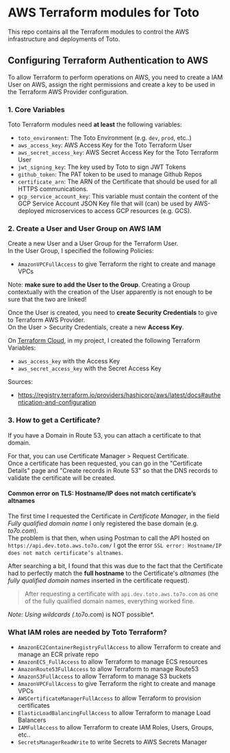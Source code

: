 # AWS Terraform modules for Toto
This repo contains all the Terraform modules to control the AWS infrastructure and deployments of Toto.

## Configuring Terraform Authentication to AWS
To allow Terraform to perform operations on AWS, you need to create a IAM User on AWS, assign the right permissions and create a key to be used in the Terraform AWS Provider configuration. 

### 1. Core Variables
Toto Terraform modules need **at least** the following variables: 
* `toto_environment`: The Toto Environment (e.g. `dev`, `prod`, etc..)
* `aws_access_key`: AWS Access Key for the Toto Terraform User
* `aws_secret_access_key`: AWS Secret Access Key for the Toto Terraform User
* `jwt_signing_key`: The key used by Toto to sign JWT Tokens
* `github_token`: The PAT token to be used to manage Github Repos
* `certificate_arn`: The ARN of the Certificate that should be used for all HTTPS communications. 
* `gcp_service_account_key`: This variable must contain the content of the GCP Service Account JSON Key file that will (can) be used by AWS-deployed microservices to access GCP resources (e.g. GCS). 

### 2. Create a User and User Group on AWS IAM
Create a new User and a User Group for the Terraform User. <br>
In the User Group, I specified the following Policies: 
* `AmazonVPCFullAccess` to give Terraform the right to create and manage VPCs

Note: **make sure to add the User to the Group**. Creating a Group contextually with the creation of the User apparently is not enough to be sure that the two are linked!

Once the User is created, you need to **create Security Credentials** to give to Terraform AWS Provider.<br>
On the User > Security Credentials, create a new **Access Key**.

On [Terraform Cloud](https://app.terraform.io), in my project, I created the following Terraform Variables: 
* `aws_access_key` with the Access Key
* `aws_secret_access_key` with the Secret Access Key

Sources: 
* https://registry.terraform.io/providers/hashicorp/aws/latest/docs#authentication-and-configuration

### 3. How to get a Certificate? 
If you have a Domain in Route 53, you can attach a certificate to that domain. 

For that, you can use Certificate Manager > Request Certificate. <br>
Once a certificate has been requested, you can go in the "Certificate Details" page and "Create records in Route 53" so that the DNS records to validate the certificate will be created. <br>

#### Common error on TLS: Hostname/IP does not match certificate’s altnames
The first time I requested the Certificate in *Certificate Manager*, in the field *Fully qualified domain name* I only registered the base domain (e.g. *to7o.com*). <br>
The problem is that then, when using Postman to call the API hosted on `https://api.dev.toto.aws.to7o.com/` I got the error `SSL error: Hostname/IP does not match certificate’s altnames`. <br>

After searching a bit, I found that this was due to the fact that the Certificate had to perfectly match the **full hostname** to the Certificate's *altnames* (the *fully qualified domain names* inserted in the certificate request).

> After requesting a certificate with `api.dev.toto.aws.to7o.com` as one of the fully qualified domain names, everything worked fine. <br>

*Note: Using wildcards (*.to7o.com) is NOT possible*.

### What IAM roles are needed by Toto Terraform?
* `AmazonEC2ContainerRegistryFullAccess` to allow Terraform to create and manage an ECR private repo
* `AmazonECS_FullAccess` to allow Terraform to manage ECS resources
* `AmazonRoute53FullAccess` to allow Terraform to manage Route53 
* `AmazonS3FullAccess` to allow Terraform to manage S3 buckets
* `AmazonVPCFullAccess` to give Terraform the right to create and manage VPCs
* `AWSCertificateManagerFullAccess` to allow Terraform to provision certificates 
* `ElasticLoadBalancingFullAccess` to allow Terraform to manage Load Balancers
* `IAMFullAccess` to allow Terraform to create IAM Roles, Users, Groups, etc..
* `SecretsManagerReadWrite` to write Secrets to AWS Secrets Manager